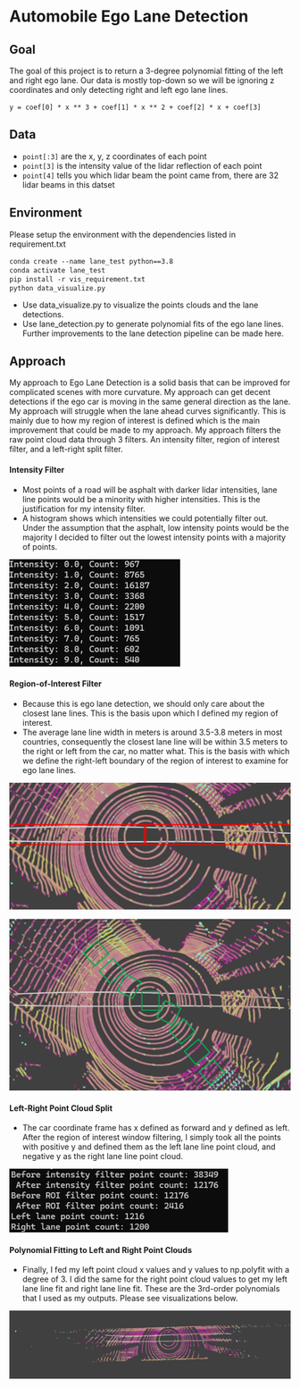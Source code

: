 # Automobile Ego Lane Detection

## Goal
The goal of this project is to return a 3-degree polynomial fitting of the left and right ego lane. Our data is mostly top-down so we will be ignoring z coordinates and only detecting right and left ego lane lines.
```
y = coef[0] * x ** 3 + coef[1] * x ** 2 + coef[2] * x + coef[3]
```

## Data 
+ `point[:3]` are the x, y, z coordinates of each point
+ `point[3]` is the intensity value of the lidar reflection of each point
+ `point[4]` tells you which lidar beam the point came from, there are 32 lidar beams in this datset

## Environment
Please setup the environment with the dependencies listed in requirement.txt
```
conda create --name lane_test python==3.8
conda activate lane_test
pip install -r vis_requirement.txt
python data_visualize.py
```
- Use data_visualize.py to visualize the points clouds and the lane detections.
- Use lane_detection.py to generate polynomial fits of the ego lane lines. Further improvements to the lane detection pipeline can be made here.

## Approach
My approach to Ego Lane Detection is a solid basis that can be improved for complicated scenes with more curvature. My approach can get decent detections if the ego car is moving in the same general direction as the lane. My approach will struggle when the lane ahead curves significantly. This is mainly due to how my region of interest is defined which is the main improvement that could be made to my approach. My approach filters the raw point cloud data through 3 filters. An intensity filter, region of interest filter, and a left-right split filter. 

#### Intensity Filter
- Most points of a road will be asphalt with darker lidar intensities, lane line points would be a minority with higher intensities. This is the justification for my intensity filter. 
- A histogram shows which intensities we could potentially filter out. Under the assumption that the asphalt, low intensity points would be the majority I decided to filter out the lowest intensity points with a majority of points.

<p><img src="images/intensity_distribution.png" alt="Point Intensity Count Distribution"></p>

#### Region-of-Interest Filter
- Because this is ego lane detection, we should only care about the closest lane lines. This is the basis upon which I defined my region of interest.
- The average lane line width in meters is around 3.5-3.8 meters in most countries, consequently the closest lane line will be within 3.5 meters to the right or left from the car, no matter what. This is the basis with which we define the right-left boundary of the region of interest to examine for ego lane lines.

<p><img src="images/current_approach.png" alt="Current Region-of-Interest"></p>
 
<p><img src="images/proposed_approach.png" alt="Proposed Windowed Region-of-Interest approach"></p>

#### Left-Right Point Cloud Split
- The car coordinate frame has x defined as forward and y defined as left. After the region of interest window filtering, I simply took all the points with positive y and defined them as the left lane line point cloud, and negative y as the right lane line point cloud.

<p><img src="images/pointcount.png" alt="Point count order of magnitude smaller after filtering"></p>

#### Polynomial Fitting to Left and Right Point Clouds
- Finally, I fed my left point cloud x values and y values to np.polyfit with a degree of 3. I did the same for the right point cloud values to get my left lane line fit and right lane line fit. These are the 3rd-order polynomials that I used as my outputs. Please see visualizations below.

<p><img src="images/result0.png" alt="Scene 0 Lane Detection Result"></p>
